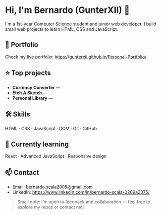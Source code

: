 # Hi, I'm Bernardo (GunterXII) 👋

I'm a 1st-year Computer Science student and junior web developer. I build small web projects to learn HTML, CSS and JavaScript.

## 🚀 Portfolio
Check my live portfolio: https://gunterxii.github.io/Personal-Portfolio/

## ⭐ Top projects
- **Currency Converter** — 
- **Etch A Sketch** — 
- **Personal Library** — 

## 🛠️ Skills
HTML · CSS · JavaScript · DOM · Git · GitHub

## 💬 Currently learning
React · Advanced JavaScript · Responsive design

## 📫 Contact
- Email: bernardo.scala2005@gmail.com
- LinkedIn: https://www.linkedin.com/in/bernardo-scala-0289a2375/

> Small note: I’m open to feedback and collaboration — feel free to explore my repos or contact me!

